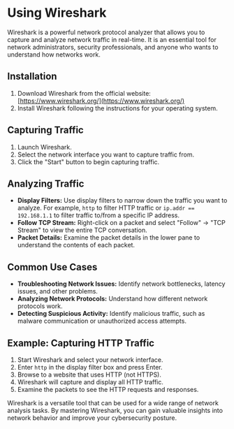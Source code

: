 # Using Wireshark

Wireshark is a powerful network protocol analyzer that allows you to capture and analyze network traffic in real-time. It is an essential tool for network administrators, security professionals, and anyone who wants to understand how networks work.

## Installation

1.  Download Wireshark from the official website: [https://www.wireshark.org/](https://www.wireshark.org/)
2.  Install Wireshark following the instructions for your operating system.

## Capturing Traffic

1.  Launch Wireshark.
2.  Select the network interface you want to capture traffic from.
3.  Click the "Start" button to begin capturing traffic.

## Analyzing Traffic

*   **Display Filters:** Use display filters to narrow down the traffic you want to analyze. For example, `http` to filter HTTP traffic or `ip.addr == 192.168.1.1` to filter traffic to/from a specific IP address.
*   **Follow TCP Stream:** Right-click on a packet and select "Follow" -> "TCP Stream" to view the entire TCP conversation.
*   **Packet Details:** Examine the packet details in the lower pane to understand the contents of each packet.

## Common Use Cases

*   **Troubleshooting Network Issues:** Identify network bottlenecks, latency issues, and other problems.
*   **Analyzing Network Protocols:** Understand how different network protocols work.
*   **Detecting Suspicious Activity:** Identify malicious traffic, such as malware communication or unauthorized access attempts.

## Example: Capturing HTTP Traffic

1.  Start Wireshark and select your network interface.
2.  Enter `http` in the display filter box and press Enter.
3.  Browse to a website that uses HTTP (not HTTPS).
4.  Wireshark will capture and display all HTTP traffic.
5.  Examine the packets to see the HTTP requests and responses.

Wireshark is a versatile tool that can be used for a wide range of network analysis tasks. By mastering Wireshark, you can gain valuable insights into network behavior and improve your cybersecurity posture.
